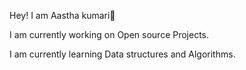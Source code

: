 Hey! I am Aastha kumari👋

I am currently working on Open source Projects.

I am currently learning Data structures and Algorithms.
